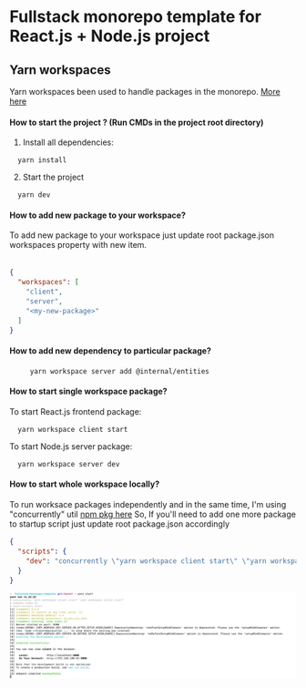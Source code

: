 # Fullstack monorepo template for React.js + Node.js project

## Yarn workspaces
Yarn workspaces been used to handle packages in the monorepo.
[More here](https://yarnpkg.com/features/workspaces)

#### How to start the project ? (Run CMDs in the project root directory)
1. Install all dependencies:
```shell
  yarn install
```
2. Start the project
```shell
  yarn dev
```

#### How to add new package to your workspace?
To add new package to your workspace just update root package.json workspaces property with new item.

```json

{
  "workspaces": [
    "client",
    "server",
    "<my-new-package>"
  ]
}
  ```
 #### How to add new dependency to particular package?
```shell
     yarn workspace server add @internal/entities
```

 #### How to start single workspace package?

To start React.js frontend package:
```shell
  yarn workspace client start
```

To start Node.js server package:
```shell
  yarn workspace server dev
```
  
#### How to start whole workspace locally?
To run worksace packages independently and in the same time, I'm using "concurrently" util
[npm pkg here](https://www.npmjs.com/package/concurrently)
So, If you'll need to add one more package to startup script just update root package.json accordingly 
```json
{
  "scripts": {
    "dev": "concurrently \"yarn workspace client start\" \"yarn workspace server start\""
  }
}
```

![img.png](docs/img.png)